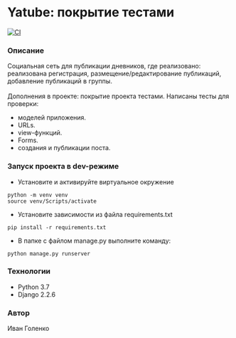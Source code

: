 # Yatube: покрытие тестами

[![CI](https://github.com/yandex-praktikum/hw04_tests/actions/workflows/python-app.yml/badge.svg?branch=master)](https://github.com/yandex-praktikum/hw04_tests/actions/workflows/python-app.yml)

### Описание
Социальная сеть для публикации дневников, где реализовано: реализована регистрация, размещение/редактирование публикаций, добавление публикаций в группы. \
\
Дополнения в проекте: покрытие проекта тестами. Написаны тесты для проверки:
- моделей приложения.
- URLs.
- view-функций.
- Forms.
- создания и публикации поста.

### Запуск проекта в dev-режиме
- Установите и активируйте виртуальное окружение
```
python -m venv venv
source venv/Scripts/activate
```
- Установите зависимости из файла requirements.txt
```
pip install -r requirements.txt
``` 
- В папке с файлом manage.py выполните команду:
```
python manage.py runserver
```
### Технологии
- Python 3.7
- Django 2.2.6

### Автор
Иван Голенко
